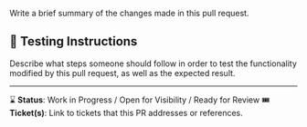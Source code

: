 Write a brief summary of the changes made in this pull request.

## :flashlight: Testing Instructions

Describe what steps someone should follow in order to test the functionality
modified by this pull request, as well as the expected result.

----

:hourglass: **Status**: Work in Progress / Open for Visibility / Ready for Review
:tickets: **Ticket(s)**: Link to tickets that this PR addresses or references.
